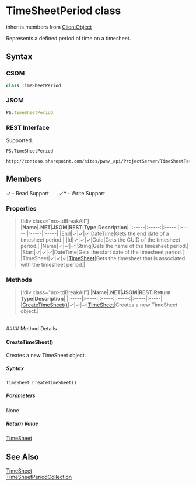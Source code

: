 [comment]: # (Name:TimeSheetPeriod)
[comment]: # (Name:Microsoft.ProjectServer.TimeSheetPeriod)
[comment]: # (Type:class)
[comment]: # (Status:Verified)

# <a name="name"></a>TimeSheetPeriod class

inherits members from [ClientObject](https://msdn.microsoft.com/en-us/library/microsoft.sharepoint.client.clientobject.aspx)<br/>

<a name="description"></a>Represents a defined period of time on a timesheet.

## <a name="syntax"></a>Syntax

### CSOM

```cs
class TimeSheetPeriod 
```
### JSOM

```javascript
PS.TimeSheetPeriod
```
### REST Interface

Supported.

```
PS.TimeSheetPeriod

http://contoso.sharepoint.com/sites/pwa/_api/ProjectServer/TimeSheetPeriods('{periodid}')
```

## <a name="members"></a>Members


&#x2713; - Read Support &nbsp;&nbsp;&nbsp;&nbsp;&nbsp;&nbsp;&#x2713;&#x02B7; - Write Support

### <a name="properties"></a>Properties
> [!div class="mx-tdBreakAll"]
|**Name**|**.NET**|**JSOM**|**REST**|**Type**|**Description**|
|:-----|:-----:|:-----:|:-----:|:-----|:-----|
|<a name="End"></a>End|&#x2713;|&#x2713;|&#x2713;|DateTime|Gets the end date of a timesheet period.|
|<a name="Id"></a>Id|&#x2713;|&#x2713;|&#x2713;|Guid|Gets the GUID of the timesheet period.|
|<a name="Name"></a>Name|&#x2713;|&#x2713;|&#x2713;|String|Gets the name of the timesheet period.|
|<a name="Start"></a>Start|&#x2713;|&#x2713;|&#x2713;|DateTime|Gets the start date of the timesheet period.|
|<a name="TimeSheet"></a>TimeSheet|&#x2713;|&#x2713;|&#x2713;|[TimeSheet](TimeSheet.md)|Gets the timesheet that is associated with the timesheet period.|

### <a name="methods"></a>Methods
> [!div class="mx-tdBreakAll"]
|**Name**|**.NET**|**JSOM**|**REST**|**Return Type**|**Description**|
|:-----|:-----:|:-----:|:-----:|:-----|:-----|
|[CreateTimeSheet()](#CreateTimeSheet__)|&#x2713;|&#x2713;|&#x2713;|[TimeSheet](TimeSheet.md)|Creates a new TimeSheet object.|

<br/>
#### Method Details

#### <a name="CreateTimeSheet__"></a>CreateTimeSheet()
 
Creates a new TimeSheet object.

##### Syntax

```
TimeSheet CreateTimeSheet()
```

##### Parameters

None

##### Return Value

[TimeSheet](TimeSheet.md)

## <a name="seeAlso"></a>See Also

[TimeSheet](TimeSheet.md)<br/>
[TimeSheetPeriodCollection](TimeSheetPeriodCollection.md)<br/>
